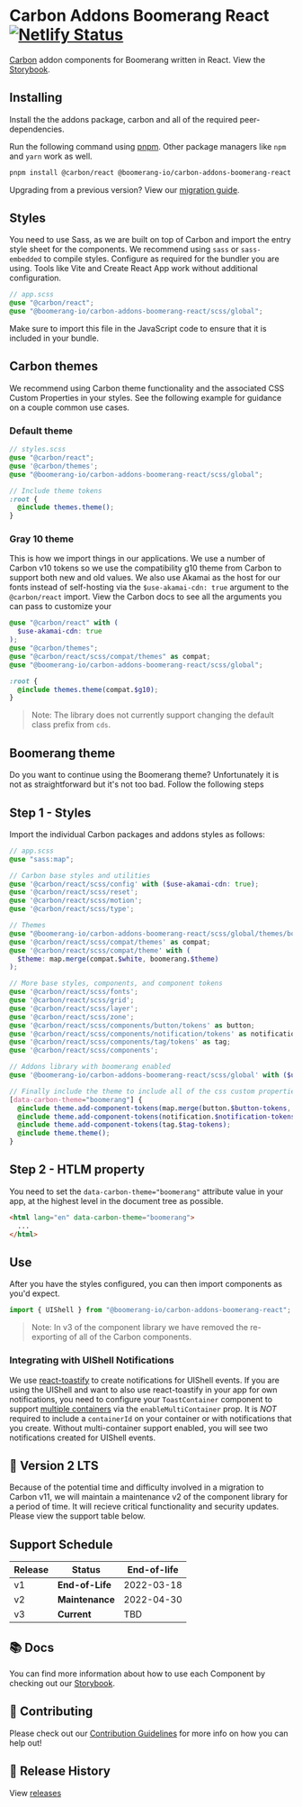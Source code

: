 # Carbon Addons Boomerang React [![Netlify Status](https://api.netlify.com/api/v1/badges/ebf40744-c9a5-4c91-a43d-e885b7e2da88/deploy-status)](https://app.netlify.com/sites/carbon-addons-boomerang-react/deploys)

[Carbon](https://www.carbondesignsystem.com/) addon components for Boomerang written in React. View the [Storybook](https://carbon-addons-boomerang-react.netlify.app/).

## Installing

Install the the addons package, carbon and all of the required peer-dependencies.

Run the following command using [pnpm](https://pnpm.io). Other package managers like `npm` and `yarn` work as well.

```bash
pnpm install @carbon/react @boomerang-io/carbon-addons-boomerang-react axios formik react-router-dom yup
```

Upgrading from a previous version? View our [migration guide](/docs/v3-migration.md).

## Styles

You need to use Sass, as we are built on top of Carbon and import the entry style sheet for the components. We recommend using `sass` or `sass-embedded` to compile styles. Configure as required for the bundler you are using. Tools like Vite and Create React App work without additional configuration.

```scss
// app.scss
@use "@carbon/react";
@use "@boomerang-io/carbon-addons-boomerang-react/scss/global";
```

Make sure to import this file in the JavaScript code to ensure that it is included in your bundle.

## Carbon themes

We recommend using Carbon theme functionality and the associated CSS Custom Properties in your styles. See the following example for guidance on a couple common use cases.

### Default theme

```scss
// styles.scss
@use "@carbon/react";
@use '@carbon/themes';
@use "@boomerang-io/carbon-addons-boomerang-react/scss/global";

// Include theme tokens
:root {
  @include themes.theme();
}
```

### Gray 10 theme

This is how we import things in our applications. We use a number of Carbon v10 tokens so we use the compatibility g10 theme from Carbon to support both new and old values. We also use Akamai as the host for our fonts instead of self-hosting via the `$use-akamai-cdn: true` argument to the `@carbon/react` import. View the Carbon docs to see all the arguments you can pass to customize your

```scss
@use "@carbon/react" with (
  $use-akamai-cdn: true
);
@use "@carbon/themes";
@use "@carbon/react/scss/compat/themes" as compat;
@use "@boomerang-io/carbon-addons-boomerang-react/scss/global";

:root {
  @include themes.theme(compat.$g10);
}
```

> Note: The library does not currently support changing the default class prefix from `cds`.

## Boomerang theme

Do you want to continue using the Boomerang theme? Unfortunately it is not as straightforward but it's not too bad. Follow the following steps

## Step 1 - Styles

Import the individual Carbon packages and addons styles as follows:

```scss
// app.scss
@use "sass:map";

// Carbon base styles and utilities
@use '@carbon/react/scss/config' with ($use-akamai-cdn: true);
@use '@carbon/react/scss/reset';
@use '@carbon/react/scss/motion';
@use '@carbon/react/scss/type';

// Themes
@use "@boomerang-io/carbon-addons-boomerang-react/scss/global/themes/boomerang";
@use '@carbon/react/scss/compat/themes' as compat;
@use '@carbon/react/scss/compat/theme' with (
  $theme: map.merge(compat.$white, boomerang.$theme)
);

// More base styles, components, and component tokens
@use '@carbon/react/scss/fonts';
@use '@carbon/react/scss/grid';
@use '@carbon/react/scss/layer';
@use '@carbon/react/scss/zone';
@use '@carbon/react/scss/components/button/tokens' as button;
@use '@carbon/react/scss/components/notification/tokens' as notification;
@use '@carbon/react/scss/components/tag/tokens' as tag;
@use '@carbon/react/scss/components';

// Addons library with boomerang enabled
@use '@boomerang-io/carbon-addons-boomerang-react/scss/global' with ($use-theme-boomerang: true);

// Finally include the theme to include all of the css custom properties
[data-carbon-theme="boomerang"] {
  @include theme.add-component-tokens(map.merge(button.$button-tokens, boomerang.$v11-button-tokens));
  @include theme.add-component-tokens(notification.$notification-tokens);
  @include theme.add-component-tokens(tag.$tag-tokens);
  @include theme.theme();
}
```

## Step 2 - HTLM property

You need to set the `data-carbon-theme="boomerang"` attribute value in your app, at the highest level in the document tree as possible.

```html
<html lang="en" data-carbon-theme="boomerang">
  ...
</html>
```

## Use

After you have the styles configured, you can then import components as you'd expect.

```js
import { UIShell } from "@boomerang-io/carbon-addons-boomerang-react";
```

> Note: In v3 of the component library we have removed the re-exporting of all of the Carbon components.

### Integrating with UIShell Notifications

We use [react-toastify](https://github.com/fkhadra/react-toastify) to create notifications for UIShell events. If you are using the UIShell and want to also use react-toastify in your app for own notifications, you need to configure your `ToastContainer` component to support [multiple containers](https://fkhadra.github.io/react-toastify/multi-containers/#multi-containers-support) via the `enableMultiContainer` prop. It is _NOT_ required to include a `containerId` on your container or with notifications that you create. Without multi-container support enabled, you will see two notifications created for UIShell events.

## 🛟 Version 2 LTS

Because of the potential time and difficulty involved in a migration to Carbon v11, we will maintain a maintenance v2 of the component library for a period of time. It will recieve critical functionality and security updates. Please view the support table below.

## Support Schedule

| Release | Status          | End-of-life |
| ------- | --------------- | ----------- |
| v1      | **End-of-Life** | 2022-03-18  |
| v2      | **Maintenance** | 2022-04-30  |
| v3      | **Current**     | TBD         |

## 📚 Docs

You can find more information about how to use each Component by checking out our [Storybook](https://carbon-addons-boomerang-react.netlify.app/).

## 🤲 Contributing

Please check out our [Contribution Guidelines](./.github/CONTRIBUTING.md) for more info on how you can help out!

## 🚀 Release History

View [releases](./docs/releases)
